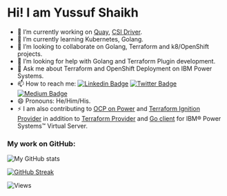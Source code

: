 
# Hi! I am Yussuf Shaikh 


- 🔭 I’m currently working on [Quay](https://github.com/quay), [CSI Driver](https://github.com/kubernetes-sigs/ibm-powervs-block-csi-driver).
- 🌱 I’m currently learning Kubernetes, Golang.
- 👯 I’m looking to collaborate on Golang, Terraform and k8/OpenShift projects.
- 🤔 I’m looking for help with Golang and Terraform Plugin development.
- 💬 Ask me about Terraform and OpenShift Deployment on IBM Power Systems.
- 📫 How to reach me: [![Linkedin Badge](https://img.shields.io/badge/-yussuf-blue?style=flat-square&logo=Linkedin&logoColor=white&link=https://www.linkedin.com/in/yussuf/)](https://www.linkedin.com/in/yussuf)
[![Twitter Badge](https://img.shields.io/badge/-yussufshaikh-1ca0f1?style=flat-square&labelColor=1ca0f1&logo=twitter&logoColor=white&link=https://twitter.com/yussufshaikh)](https://twitter.com/yussufshaikh)
[![Medium Badge](https://img.shields.io/badge/-yussufshaikh-black?style=flat-square&labelColor=black&logo=medium&logoColor=white&link=https://medium.com/@yussufshaikh)](https://medium.com/@yussufshaikh)
- 😄 Pronouns: He/Him/His.
- ⚡ I am also contributing to [OCP on Power](https://github.com/ocp-power-automation) and [Terraform Ignition Provider](https://github.com/community-terraform-providers/terraform-provider-ignition) in addition to  [Terraform Provider](https://github.com/IBM-Cloud/terraform-provider-ibm) and [Go client](https://github.com/IBM-Cloud/power-go-client) for IBM® Power Systems™ Virtual Server.


### My work on GitHub:

![My GitHub stats](https://github-readme-stats-sigma-five.vercel.app/api?username=yussufsh&show_icons=false&include_all_commits=true&count_private=true&hide=stars)

<!-- ![Top Langs](https://github-readme-stats.vercel.app/api/top-langs/?username=yussufsh&layout=compact) -->

<!-- [![GitHub Streak](https://streak-stats.demolab.com?user=yussufsh&theme=transparent)](https://git.io/streak-stats) -->

[![GitHub Streak](https://github-readme-streak-stats.herokuapp.com?user=yussufsh&theme=transparent&date_format=j%20M%5B%20Y%5D)](https://git.io/streak-stats)

![Views](https://komarev.com/ghpvc/?username=yussufsh)
